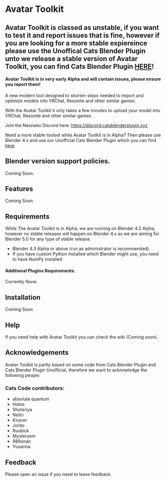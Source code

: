 # Avatar Toolkit

## Avatar Toolkit is classed as unstable, if you want to test it and report issues that is fine, however if you are looking for a more stable expiereince please use the Unoffical Cats Blender Plugin unto we release a stable version of Avatar Toolkit, you can find Cats Blender Plugin [HERE](https://github.com/unofficalcats/Cats-Blender-Plugin-Unofficial-)!
#### Avatar Toolkit is in very early Alpha and will contain issues, please ensure you report them!

A new modern tool designed to shorten steps needed to import and optimize models into VRChat, Resonite and other similar games.

With the Avatar Toolkit it only takes a few minutes to upload your model into VRChat, Resonite and other similar games.

Join the Neoneko Discord here: https://discord.catsblenderplugin.xyz

Need a more stable toolset while Avatar Toolkit is in Alpha? Then please use Blender 4.x and use our Unofficial Cats Blender Plugin which you can find [here](https://github.com/unofficalcats/Cats-Blender-Plugin-Unofficial-).

## Blender version support policies.

Coming Soon.

## Features

Coming Soon.

## Requirements
While The Avatar Toolkit is in Alpha, we are running on Blender 4.3 Alpha, however no stable releases will happen on Blender 4.x as we are aiming for Blender 5.0 for any type of stable release.

- Blender 4.3 Alpha or above (run as administrator is recommended).
- If you have custom Python installed which Blender might use, you need to have NumPy installed

#### Additional Plugins Requirements.
Currently None.

## Installation
Coming Soon

## Help

If you need help with Avatar Toolkit you can check the wiki (Coming soon).

## Acknowledgements

Avatar Toolkit is partly based on some code from Cats Blender Plugin and Cats Blender Plugin Unofficial, therefore we want to acknowledge the following people:

### Cats Code contributors:
- absolute quantum
- Hotox
- Shotariya
- Neitri
- Kiraver
- Jordo
- Ruubick
- Mysteryem
- 989onan
- Yusarina

## Feedback

Please open an issue if you need to leave feedback.
